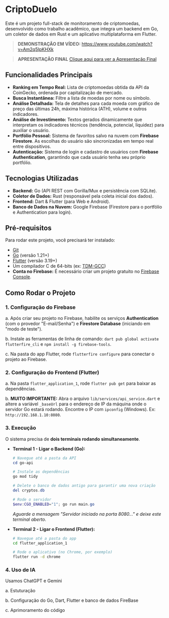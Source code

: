 # CriptoDuelo

Este é um projeto full-stack de monitoramento de criptomoedas, desenvolvido como trabalho acadêmico, que integra um backend em Go, um coletor de dados em Rust e um aplicativo multiplataforma em Flutter.

> **DEMONSTRAÇÃO EM VÍDEO:** https://www.youtube.com/watch?v=Am2q5IpKHXk

> **APRESENTAÇÃO FINAL** [Clique aqui para ver a Apresentação Final](./docs/ApresentacaoFinalLP.pdf)

## Funcionalidades Principais

* **Ranking em Tempo Real:** Lista de criptomoedas obtida da API da CoinGecko, ordenada por capitalização de mercado.
* **Busca Instantânea:** Filtre a lista de moedas por nome ou símbolo.
* **Análise Detalhada:** Tela de detalhes para cada moeda com gráfico de preço das últimas 24h, máxima histórica (ATH), volume e outros indicadores.
* **Análise de Investimento:** Textos gerados dinamicamente que interpretam os indicadores técnicos (tendência, potencial, liquidez) para auxiliar o usuário.
* **Portfólio Pessoal:** Sistema de favoritos salvo na nuvem com **Firebase Firestore**. As escolhas do usuário são sincronizadas em tempo real entre dispositivos.
* **Autenticação:** Sistema de login e cadastro de usuários com **Firebase Authentication**, garantindo que cada usuário tenha seu próprio portfólio.

## Tecnologias Utilizadas

* **Backend:** Go (API REST com Gorilla/Mux e persistência com SQLite).
* **Coletor de Dados:** Rust (responsável pela coleta inicial dos dados).
* **Frontend:** Dart & Flutter (para Web e Android).
* **Banco de Dados na Nuvem:** Google Firebase (Firestore para o portfólio e Authentication para login).

## Pré-requisitos

Para rodar este projeto, você precisará ter instalado:
* [Git](https://git-scm.com/)
* [Go](https://go.dev/dl/) (versão 1.21+)
* [Flutter](https://docs.flutter.dev/get-started/install) (versão 3.19+)
* Um compilador C de 64-bits (ex: [TDM-GCC](https://jmeub.github.io/tdm-gcc/))
* **Conta no Firebase:** É necessário criar um projeto gratuito no [Firebase Console](https://console.firebase.google.com/).

## Como Rodar o Projeto

### 1. Configuração do Firebase
   a. Após criar seu projeto no Firebase, habilite os serviços **Authentication** (com o provedor "E-mail/Senha") e **Firestore Database** (iniciando em "modo de teste").

   b. Instale as ferramentas de linha de comando: `dart pub global activate flutterfire_cli` e `npm install -g firebase-tools`.

   c. Na pasta do app Flutter, rode `flutterfire configure` para conectar o projeto ao Firebase.

### 2. Configuração do Frontend (Flutter)
   a. Na pasta `flutter_application_1`, rode `flutter pub get` para baixar as dependências.

   b. **MUITO IMPORTANTE:** Abra o arquivo `lib/services/api_service.dart` e altere a variável `_baseUrl` para o endereço de IP da máquina onde o servidor Go estará rodando. Encontre o IP com `ipconfig` (Windows). Ex: `http://192.168.1.10:8080`.

### 3. Execução
O sistema precisa de **dois terminais rodando simultaneamente**.

* **Terminal 1 - Ligar o Backend (Go):**
    ```powershell
    # Navegue até a pasta da API
    cd go-api

    # Instale as dependências
    go mod tidy

    # Delete o banco de dados antigo para garantir uma nova criação
    del cryptos.db

    # Rode o servidor
    $env:CGO_ENABLED="1"; go run main.go
    ```
    *Aguarde a mensagem "Servidor iniciado na porta 8080..." e deixe este terminal aberto.*

* **Terminal 2 - Ligar o Frontend (Flutter):**
    ```bash
    # Navegue até a pasta do app
    cd flutter_application_1

    # Rode o aplicativo (no Chrome, por exemplo)
    flutter run -d chrome
    ```

### 4. Uso de IA
Usamos ChatGPT e Gemini

   a. Estuturação

   b. Configuração do Go, Dart, Flutter e banco de dados FireBase

   c. Aprimoramento do código